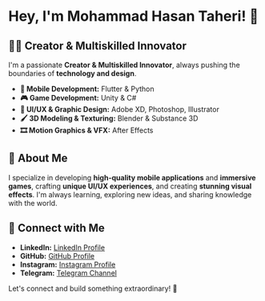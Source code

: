 # Hey, I'm Mohammad Hasan Taheri! 🚀  

## 👨‍💻 Creator & Multiskilled Innovator  
I'm a passionate **Creator & Multiskilled Innovator**, always pushing the boundaries of **technology and design**.  

- **📱 Mobile Development:** Flutter & Python  
- **🎮 Game Development:** Unity & C#  
- **🎨 UI/UX & Graphic Design:** Adobe XD, Photoshop, Illustrator  
- **🖌️ 3D Modeling & Texturing:** Blender & Substance 3D  
- **🎞️ Motion Graphics & VFX:** After Effects  

## 🌟 About Me  
I specialize in developing **high-quality mobile applications** and **immersive games**, crafting **unique UI/UX experiences**, and creating **stunning visual effects**. I'm always learning, exploring new ideas, and sharing knowledge with the world.  

## 🔗 Connect with Me  
- **LinkedIn:** [LinkedIn Profile](https://www.linkedin.com/in/mohammad-hasan-taheri-95b387265)  
- **GitHub:** [GitHub Profile](https://github.com/MHTpro)  
- **Instagram:** [Instagram Profile](https://www.instagram.com/mohammadhasantaheri)  
- **Telegram:** [Telegram Channel](https://t.me/MHTCreations)  

Let's connect and build something extraordinary! 🚀  
